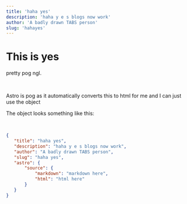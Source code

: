 ```yaml
---
title: 'haha yes'
description: 'haha y e s blogs now work'
author: 'A badly drawn TABS person'
slug: 'hahayes'
---
```


# This is yes

pretty pog ngl. 

<br>

Astro is pog as it automatically converts this to html for me and I can just use the object

The object looks something like this:

<br>

```json
{
   "title": "haha yes",
   "description": "haha y e s blogs now work",
   "author": "A badly drawn TABS person", 
   "slug": "haha yes",
   "astro": {
       "source": {
           "markdown": "markdown here",
           "html": "html here"
       }
   }
}
```